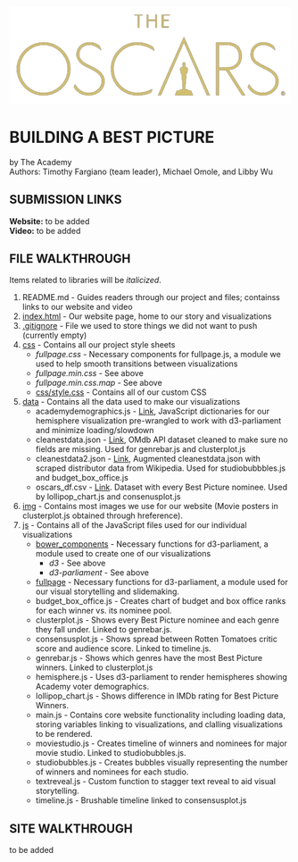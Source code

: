 ![Oscars Logo](img/oscars-logo.png)
# BUILDING A BEST PICTURE

by The Academy </br>
Authors: Timothy Fargiano (team leader), Michael Omole, and Libby Wu

## SUBMISSION LINKS

**Website:** to be added </br>
**Video:** to be added

## FILE WALKTHROUGH

Items related to libraries will be *italicized*.

1. README.md - Guides readers through our project and files; containss links to our website and video
2. [index.html](index.html) - Our website page, home to our story and visualizations
3. [.gitignore](.gitignore) - File we used to store things we did not want to push (currently empty)
5. [css](css) - Contains all our project style sheets
    - *fullpage.css* - Necessary components for fullpage.js, a module we used to help smooth transitions between visualizations
    - *fullpage.min.css* - See above
    - *fullpage.min.css.map* - See above
    - [css/style.css](style.css) - Contains all of our custom CSS
6. [data](data) - Contains all the data used to make our visualizations
    - academydemographics.js - [Link](data/academydemographics.js),  JavaScript dictionaries for our hemisphere visualization pre-wrangled to work with d3-parliament and minimize loading/slowdown
    - cleanestdata.json - [Link](data/cleanestdata.json), OMdb API dataset cleaned to make sure no fields are missing. Used for genrebar.js and clusterplot.js
    - cleanestdata2.json - [Link](data/cleanestdata2.json), Augmented cleanestdata.json with scraped distributor data from Wikipedia. Used for studiobubbbles.js and budget_box_office.js
    - oscars_df.csv - [Link](data/oscars_df.csv). Dataset with every Best Picture nominee. Used by lollipop_chart.js and consenusplot.js
7. [img](img) - Contains most images we use for our website (Movie posters in clusterplot.js obtained through hreference).
8. [js](js) - Contains all of the JavaScript files used for our individual visualizations 
    - [bower_components](*js/bower_components*) - Necessary functions for d3-parliament, a module used to create one of our visualizations
        - *d3* - See above
        - *d3-parliament* - See above
    - [fullpage](*js/fullpage*) - Necessary functions for d3-parliament, a module used for our visual storytelling and slidemaking.
    - budget_box_office.js - Creates chart of budget and box office ranks for each winner vs. its nominee pool.
    - clusterplot.js - Shows every Best Picture nominee and each genre they fall under. Linked to genrebar.js.
    - consensusplot.js  - Shows spread between Rotten Tomatoes critic score and audience score. Linked to timeline.js.
    - genrebar.js - Shows which genres have the most Best Picture winners. Linked to clusterplot.js
    - hemisphere.js - Uses d3-parliament to render hemispheres showing Academy voter demographics.
    - lollipop_chart.js - Shows difference in IMDb rating for Best Picture Winners.
    - main.js - Contains core website functionality including loading data, storing variables linking to visualizations, and clalling visualizations to be rendered.
    - moviestudio.js - Creates timeline of winners and nominees for major movie studio. Linked to studiobubbles.js.
    - studiobubbles.js - Creates bubbles visually representing the number of winners and nominees for each studio.
    - textreveal.js - Custom function to stagger text reveal to aid visual storytelling.
    - timeline.js - Brushable timeline linked to consensusplot.js

## SITE WALKTHROUGH

to be added
